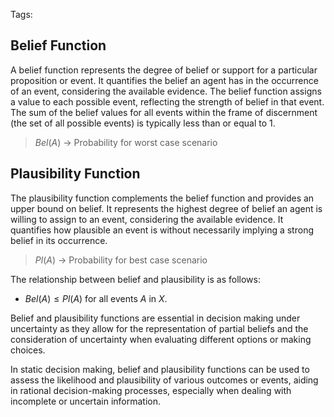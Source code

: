 Tags:

## Belief Function

A belief function represents the degree of belief or support for a particular proposition or event. It quantifies the belief an agent has in the occurrence of an event, considering the available evidence. The belief function assigns a value to each possible event, reflecting the strength of belief in that event. The sum of the belief values for all events within the frame of discernment (the set of all possible events) is typically less than or equal to 1.

> $Bel(A)$ -> Probability for worst case scenario

## Plausibility Function

The plausibility function complements the belief function and provides an upper bound on belief. It represents the highest degree of belief an agent is willing to assign to an event, considering the available evidence. It quantifies how plausible an event is without necessarily implying a strong belief in its occurrence.

> $Pl(A)$ -> Probability for best case scenario


The relationship between belief and plausibility is as follows:
- $Bel(A)≤Pl(A)$ for all events $A$ in $X$.

Belief and plausibility functions are essential in decision making under uncertainty as they allow for the representation of partial beliefs and the consideration of uncertainty when evaluating different options or making choices.

In static decision making, belief and plausibility functions can be used to assess the likelihood and plausibility of various outcomes or events, aiding in rational decision-making processes, especially when dealing with incomplete or uncertain information.